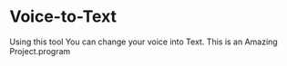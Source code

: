 # Voice-to-Text
Using this tool You can change your voice into Text.
This is an Amazing Project.program
